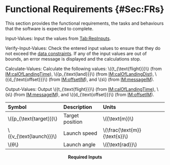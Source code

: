 # Functional Requirements {#Sec:FRs}

This section provides the functional requirements, the tasks and behaviours that the software is expected to complete.

<div id="inputValues"></div>

Input-Values: Input the values from [Tab:ReqInputs](./SecFRs.md#Table:ReqInputs).

<div id="verifyInVals"></div>

Verify-Input-Values: Check the entered input values to ensure that they do not exceed the [data constraints](./SecDataConstraints.md#Sec:DataConstraints). If any of the input values are out of bounds, an error message is displayed and the calculations stop.

<div id="calcValues"></div>

Calculate-Values: Calculate the following values: \\({t\_{\text{flight}}}\\) (from [IM:calOfLandingTime](./SecIMs.md#IM:calOfLandingTime)), \\({p\_{\text{land}}}\\) (from [IM:calOfLandingDist](./SecIMs.md#IM:calOfLandingDist)), \\({d\_{\text{offset}}}\\) (from [IM:offsetIM](./SecIMs.md#IM:offsetIM)), and \\(s\\) (from [IM:messageIM](./SecIMs.md#IM:messageIM)).

<div id="outputValues"></div>

Output-Values: Output \\({t\_{\text{flight}}}\\) (from [IM:calOfLandingTime](./SecIMs.md#IM:calOfLandingTime)), \\(s\\) (from [IM:messageIM](./SecIMs.md#IM:messageIM)), and \\({d\_{\text{offset}}}\\) (from [IM:offsetIM](./SecIMs.md#IM:offsetIM)).

<div id="Table:ReqInputs"></div>

|Symbol                    |Description    |Units                          |
|:-------------------------|:--------------|:------------------------------|
|\\({p\_{\text{target}}}\\)|Target position|\\({\text{m}}\\)               |
|\\({v\_{\text{launch}}}\\)|Launch speed   |\\(\frac{\text{m}}{\text{s}}\\)|
|\\(θ\\)                   |Launch angle   |\\({\text{rad}}\\)             |

**<p align="center">Required Inputs</p>**
